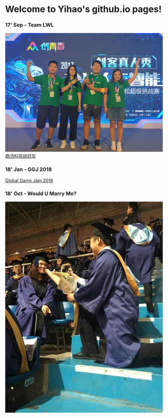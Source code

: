 # Welcome to Yihao's github.io pages!  

### 17' Sep - Team LWL
![LWL](img/sh_2017_ai_sensetime_lwl.jpg)  
[商汤科技组冠军](https://www.xuehua.us/2018/06/25/%E3%80%902017%E5%85%A8%E5%9B%BD%E5%8F%8C%E5%88%9B%E5%91%A8%E5%88%9B%E5%AE%A2%E7%9C%9F%E4%BA%BA%E7%A7%80%E3%80%912017%E5%85%A8%E7%90%83%E4%BA%BA%E5%B7%A5%E6%99%BA%E8%83%BD%E5%88%9B%E5%AE%A2%E9%A9%AC-2/)  

### 18' Jan - GGJ 2018
[Global Game Jam 2018](https://globalgamejam.org/2018/games/where-my-girl)


### 18' Oct - Would U Marry Me?
![Marryme](img/would_you_marry_me.jpg)  
